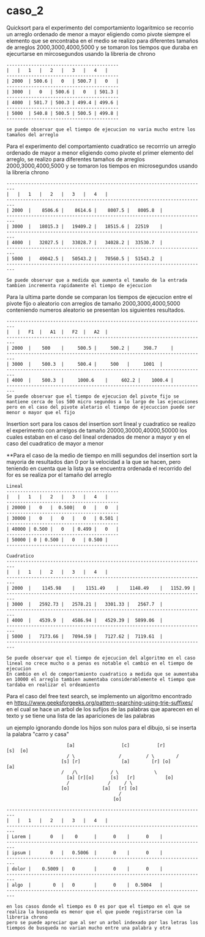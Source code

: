 # caso_2
Quicksort
para el experimento del comportamiento logaritmico se recorrio un arreglo ordenado de menor a mayor eligiendo como pivote siempre el elemento que se encontraba en el medio
se realizo para diferentes tamaños de arreglos 2000,3000,4000,5000 y se tomaron los tiempos que duraba en ejecurtarse en mircosegundos usando la libreria de chrono

	-----------------------------------------
	| 	|   1	|   2	|   3 	|   4 	|
	-----------------------------------------
	| 2000	| 500.6	|   0	| 500.7	|   0	|
	-----------------------------------------
	| 3000	|   0	| 500.6	|   0	| 501.3	|
	-----------------------------------------
	| 4000	| 501.7	| 500.3	| 499.4	| 499.6	|
	-----------------------------------------
	| 5000	| 540.8	| 500.5	| 500.5	| 499.8	|
	-----------------------------------------

	se puede observar que el tiempo de ejecucion no varia mucho entre los tamaños del arreglo

Para el experimento del comportamiento cuadratico se recorrrio un arreglo ordenado de mayor a menor eligiendo como pivote el primer elemento del arreglo,
se realizo para diferentes tamaños de arreglos 2000,3000,4000,5000 y se tomaron los tiempos en microsegundos usando la libreria chrono

	-------------------------------------------------------------------------
	| 	|	1	|	2	|	3	|	4	|
	-------------------------------------------------------------------------
	| 2000	|    8506.6	|    8614.6	|    8007.5	|   8005.8	|
	-------------------------------------------------------------------------
	| 3000	|   18015.3	|   19409.2	|   18515.6	|  22519	|
	-------------------------------------------------------------------------
	| 4000	|   32027.5	|   33028.7	|   34028.2	|  33530.7	|
	-------------------------------------------------------------------------
	| 5000	|   49042.5	|   50543.2	|   70560.5	|  51543.2	|
	-------------------------------------------------------------------------

	Se puede observar que a medida que aumenta el tamaño de la entrada tambien incrementa rapidamente el tiempo de ejecucion

Para la ultima parte donde se comparan los tiempos de ejecucion entre el pivote fijo o aleatorio con arreglos de
tamaño 2000,3000,4000,5000 conteniendo numeros aleatorio se presentan los siguientes resultados.


	-------------------------------------------------------------------------
	| 	|	F1	|	A1	|	F2	|	A2	|
	-------------------------------------------------------------------------
	| 2000	|    500	|     500.5	|     500.2	|     398.7 	|
	-------------------------------------------------------------------------
	| 3000	|    500.3	|     500.4	|     500	|     1001	|
	-------------------------------------------------------------------------
	| 4000	|    500.3	|     1000.6	|     602.2	|    1000.4	|
	-------------------------------------------------------------------------
	Se puede observar que el tiempo de ejecucion del pivote fijo se mantiene cerca de los 500 micro segundos a lo largo de las ejecuciones
	pero en el caso del pivote aletario el tiempo de ejecuccion puede ser menor o mayor que el fijo

Insertion sort
para los casos del insertion sort lineal y cuadratico se realizo el experimento con arrelgos de tamaño 20000,30000,40000,50000
los cuales estaban en el caso del lineal ordenados de menor a mayor y en el caso del cuadratico de mayor a menor 

**Para el caso de la medio de tiempo en milli segundos del insertion sort la mayoria de resultados dan 0 por la velocidad a la que se hacen, pero teniendo en cuenta que la lista ya se encuentra ordenada el recorrido del for es se realiza por el tamaño del arreglo


	Lineal
	-----------------------------------------
	| 	|   1	|   2	|   3 	|   4 	|
	-----------------------------------------
	| 20000	|   0	|  0.500|   0 	|   0	|
	-----------------------------------------
	| 30000	|   0	|   0	|   0	| 0.501	|
	-----------------------------------------
	| 40000	| 0.500 |   0 	| 0.499	|   0	|
	-----------------------------------------
	| 50000	| 0	| 0.500	|   0	| 0.500 |
	-----------------------------------------
	
	Cuadratico
	-------------------------------------------------------------------------
	| 	|	1	|	2	|	3	|	4	|
	-------------------------------------------------------------------------
	| 2000	|    1145.98	|    1151.49	|    1148.49	|   1152.99	|
	-------------------------------------------------------------------------
	| 3000	|   2592.73	|   2578.21	|   3301.33	|   2567.7	|
	-------------------------------------------------------------------------
	| 4000	|   4539.9	|   4586.94	|   4529.39	|  5899.06	|
	-------------------------------------------------------------------------
	| 5000	|   7173.66	|   7094.59	|   7127.62	|  7119.61	|
	-------------------------------------------------------------------------

	Se puede observar que el tiempo de ejecucion del algoritmo en el caso lineal no crece mucho o a penas es notable el cambio en el tiempo de ejecucion
	En cambio en el de comportamiento cuadratico a medida que se aumentaba en 10000 el arreglo tambien aumentaba considerablemente el tiempo que tardaba en realizar el ordeamiento

Para el caso del free text search, se implemento un algoritmo encontrado en https://www.geeksforgeeks.org/pattern-searching-using-trie-suffixes/
en el cual se hace un arbol de los sufijos de las palabras que aparecen en el texto y se tiene una lista de las apariciones de las palabras

un ejemplo ignorando donde los hijos son nulos para el dibujo, si se inserta la palabra "carro y casa"
		
  						  [a]     	          [c]          [r]  		   [s]	[o]
						  / \	           	 / 	       / \		  / 
						[s] [r]	              [a] 	     [r] [o]           [a]
						/   /\		      / \             \
					      [a] [r][o]	  [s]   [r]           [o]
   						  /              /     / \ 
						[o]            [a]   [r] [o]
						                     /
						                   [o]

	-------------------------------------------------------------------------
	| 	|	1	|	2	|	3	|	4	|
	-------------------------------------------------------------------------
	| Lorem	|      	0	|    0		|      0	|      0	|
	-------------------------------------------------------------------------
	| ipsum	|       0	|   0.5006	|      0	|      0	|
	-------------------------------------------------------------------------
	| dolor	|    0.5009	|   0		|      0	|      0	|
	-------------------------------------------------------------------------
	| algo	|      	 0	|   0		|      0	|  0.5004	|
	-------------------------------------------------------------------------

	en los casos donde el tiempo es 0 es por que el tiempo en el que se realiza la busqueda es menor que el que puede registrarse con la libreria chrono
	pero se puede apreciar que al ser un arbol indexado por las letras los tiempos de busqueda no varian mucho entre una palabra y otra 